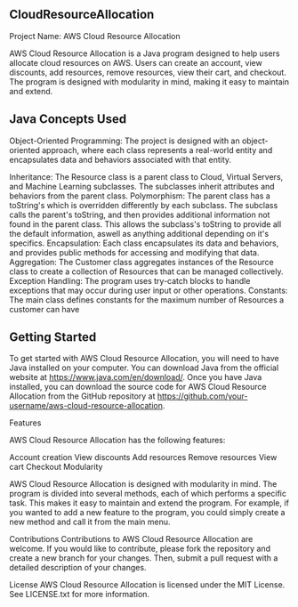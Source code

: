 ## CloudResourceAllocation

Project Name: AWS Cloud Resource Allocation

AWS Cloud Resource Allocation is a Java program designed to help users allocate cloud resources on AWS. Users can create an account, view discounts, add resources, remove resources, view their cart, and checkout. The program is designed with modularity in mind, making it easy to maintain and extend.


## Java Concepts Used

Object-Oriented Programming: The project is designed with an object-oriented approach, where each class represents a real-world entity and encapsulates data and behaviors associated with that entity.

Inheritance: The Resource class is a parent class to Cloud, Virtual Servers, and Machine Learning subclasses. The subclasses inherit attributes and behaviors from the parent class.
Polymorphism: The parent class has a toString's which is overridden differently by each subclass. The subclass calls the parent's toString, and then provides additional information not found in the parent class. This allows the subclass's toString to provide all the default information, aswell as anything additional depending on it's specifics.
Encapsulation: Each class encapsulates its data and behaviors, and provides public methods for accessing and modifying that data.
Aggregation: The Customer class aggregates instances of the Resource class to create a collection of Resources that can be managed collectively.
Exception Handling: The program uses try-catch blocks to handle exceptions that may occur during user input or other operations.
Constants: The main class defines constants for the maximum number of Resources a customer can have



## Getting Started

To get started with AWS Cloud Resource Allocation, you will need to have Java installed on your computer. You can download Java from the official website at https://www.java.com/en/download/. Once you have Java installed, you can download the source code for AWS Cloud Resource Allocation from the GitHub repository at https://github.com/your-username/aws-cloud-resource-allocation.


Features

AWS Cloud Resource Allocation has the following features:

Account creation
View discounts
Add resources
Remove resources
View cart
Checkout
Modularity

AWS Cloud Resource Allocation is designed with modularity in mind. The program is divided into several methods, each of which performs a specific task. This makes it easy to maintain and extend the program. For example, if you wanted to add a new feature to the program, you could simply create a new method and call it from the main menu.



Contributions
Contributions to AWS Cloud Resource Allocation are welcome. If you would like to contribute, please fork the repository and create a new branch for your changes. Then, submit a pull request with a detailed description of your changes.

License
AWS Cloud Resource Allocation is licensed under the MIT License. See LICENSE.txt for more information.



